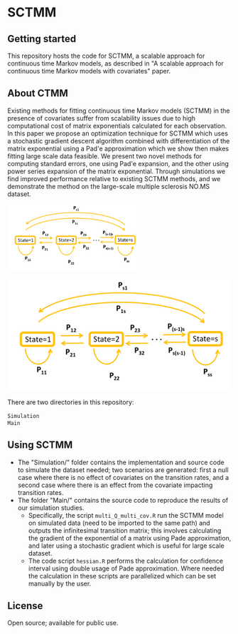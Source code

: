 # SCTMM

## Getting started

This repository hosts the code for SCTMM, a scalable approach for continuous time Markov models, as described in "A scalable approach for continuous time Markov models with covariates" paper.

## About CTMM

Existing methods for fitting continuous time Markov models (SCTMM) in the presence of covariates suffer from scalability issues due to high computational cost of matrix exponentials calculated for each observation. In this paper we propose an optimization technique for SCTMM which uses a stochastic gradient descent algorithm combined with differentiation of the matrix exponential using a Pad\'e approximation which we show then makes fitting large scale data feasible. We present two novel methods for computing standard errors, one using Pad\'e expansion, and the other using power series expansion of the matrix exponential. Through simulations we find improved performance relative to existing SCTMM methods, and we demonstrate the method on the large-scale multiple sclerosis NO.MS dataset.

<img
  src="graphical_model.png"
  alt="Alt text"
  title=""
  style="display: inline-block; margin: 0 auto; max-width: 300px">

![My Image](graphical_model.png)

There are two directories in this repository:

```
Simulation
Main
```

## Using SCTMM
- The "Simulation/" folder contains the implementation and source code to simulate the dataset needed; two scenarios are generated: first a null case where there is no effect of covariates on the transition rates, and a second case where there is an effect from the covariate impacting transition rates.
- The folder "Main/" contains the source code to reproduce the results of our simulation studies.
   - Specifically, the script `multi_Q_multi_cov.R` run the SCTMM model on simulated data (need to be imported to the same path) and outputs the infinitesimal transition matrix; this involves calculating the gradient of the exponential of a matrix using Pade approximation, and later using a stochastic gradient which is useful for large scale dataset. 
   - The code script `hessian.R` performs the calculation for confidence interval using double usage of Pade approximation. Where needed the calculation in these scripts are parallelized which can be set manually by the user. 

## License
Open source; available for public use.
